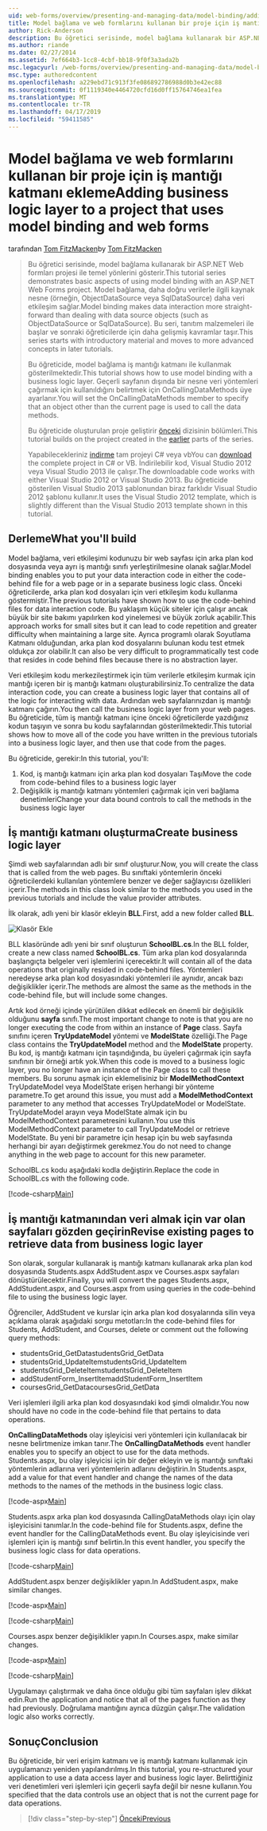 ```yaml
---
uid: web-forms/overview/presenting-and-managing-data/model-binding/adding-business-logic-layer
title: Model bağlama ve web formlarını kullanan bir proje için iş mantığı katmanı ekleme | Microsoft Docs
author: Rick-Anderson
description: Bu öğretici serisinde, model bağlama kullanarak bir ASP.NET Web formları projesi ile temel yönlerini gösterir. Model bağlama veri etkileşimi daha fazla düz - sağlar...
ms.author: riande
ms.date: 02/27/2014
ms.assetid: 7ef664b3-1cc8-4cbf-bb18-9f0f3a3ada2b
msc.legacyurl: /web-forms/overview/presenting-and-managing-data/model-binding/adding-business-logic-layer
msc.type: authoredcontent
ms.openlocfilehash: a229ebd71c913f3fe086892786988d0b3e42ec88
ms.sourcegitcommit: 0f1119340e4464720cfd16d0ff15764746ea1fea
ms.translationtype: MT
ms.contentlocale: tr-TR
ms.lasthandoff: 04/17/2019
ms.locfileid: "59411585"
---
```

# <a name="adding-business-logic-layer-to-a-project-that-uses-model-binding-and-web-forms"></a><span data-ttu-id="ab211-104">Model bağlama ve web formlarını kullanan bir proje için iş mantığı katmanı ekleme</span><span class="sxs-lookup"><span data-stu-id="ab211-104">Adding business logic layer to a project that uses model binding and web forms</span></span>

<span data-ttu-id="ab211-105">tarafından [Tom FitzMacken](https://github.com/tfitzmac)</span><span class="sxs-lookup"><span data-stu-id="ab211-105">by [Tom FitzMacken](https://github.com/tfitzmac)</span></span>

> <span data-ttu-id="ab211-106">Bu öğretici serisinde, model bağlama kullanarak bir ASP.NET Web formları projesi ile temel yönlerini gösterir.</span><span class="sxs-lookup"><span data-stu-id="ab211-106">This tutorial series demonstrates basic aspects of using model binding with an ASP.NET Web Forms project.</span></span> <span data-ttu-id="ab211-107">Model bağlama, daha doğru verilerle ilgili kaynak nesne (örneğin, ObjectDataSource veya SqlDataSource) daha veri etkileşim sağlar.</span><span class="sxs-lookup"><span data-stu-id="ab211-107">Model binding makes data interaction more straight-forward than dealing with data source objects (such as ObjectDataSource or SqlDataSource).</span></span> <span data-ttu-id="ab211-108">Bu seri, tanıtım malzemeleri ile başlar ve sonraki öğreticilerde için daha gelişmiş kavramlar taşır.</span><span class="sxs-lookup"><span data-stu-id="ab211-108">This series starts with introductory material and moves to more advanced concepts in later tutorials.</span></span>
> 
> <span data-ttu-id="ab211-109">Bu öğreticide, model bağlama iş mantığı katmanı ile kullanmak gösterilmektedir.</span><span class="sxs-lookup"><span data-stu-id="ab211-109">This tutorial shows how to use model binding with a business logic layer.</span></span> <span data-ttu-id="ab211-110">Geçerli sayfanın dışında bir nesne veri yöntemleri çağırmak için kullanıldığını belirtmek için OnCallingDataMethods üye ayarlanır.</span><span class="sxs-lookup"><span data-stu-id="ab211-110">You will set the OnCallingDataMethods member to specify that an object other than the current page is used to call the data methods.</span></span>
> 
> <span data-ttu-id="ab211-111">Bu öğreticide oluşturulan proje geliştirir [önceki](retrieving-data.md) dizisinin bölümleri.</span><span class="sxs-lookup"><span data-stu-id="ab211-111">This tutorial builds on the project created in the [earlier](retrieving-data.md) parts of the series.</span></span>
> 
> <span data-ttu-id="ab211-112">Yapabilecekleriniz [indirme](https://go.microsoft.com/fwlink/?LinkId=286116) tam projeyi C# veya vb</span><span class="sxs-lookup"><span data-stu-id="ab211-112">You can [download](https://go.microsoft.com/fwlink/?LinkId=286116) the complete project in C# or VB.</span></span> <span data-ttu-id="ab211-113">İndirilebilir kod, Visual Studio 2012 veya Visual Studio 2013 ile çalışır.</span><span class="sxs-lookup"><span data-stu-id="ab211-113">The downloadable code works with either Visual Studio 2012 or Visual Studio 2013.</span></span> <span data-ttu-id="ab211-114">Bu öğreticide gösterilen Visual Studio 2013 şablonundan biraz farklıdır Visual Studio 2012 şablonu kullanır.</span><span class="sxs-lookup"><span data-stu-id="ab211-114">It uses the Visual Studio 2012 template, which is slightly different than the Visual Studio 2013 template shown in this tutorial.</span></span>


## <a name="what-youll-build"></a><span data-ttu-id="ab211-115">Derleme</span><span class="sxs-lookup"><span data-stu-id="ab211-115">What you'll build</span></span>

<span data-ttu-id="ab211-116">Model bağlama, veri etkileşimi kodunuzu bir web sayfası için arka plan kod dosyasında veya ayrı iş mantığı sınıfı yerleştirilmesine olanak sağlar.</span><span class="sxs-lookup"><span data-stu-id="ab211-116">Model binding enables you to put your data interaction code in either the code-behind file for a web page or in a separate business logic class.</span></span> <span data-ttu-id="ab211-117">Önceki öğreticilerde, arka plan kod dosyaları için veri etkileşim kodu kullanma göstermiştir.</span><span class="sxs-lookup"><span data-stu-id="ab211-117">The previous tutorials have shown how to use the code-behind files for data interaction code.</span></span> <span data-ttu-id="ab211-118">Bu yaklaşım küçük siteler için çalışır ancak büyük bir site bakımı yapılırken kod yinelemesi ve büyük zorluk açabilir.</span><span class="sxs-lookup"><span data-stu-id="ab211-118">This approach works for small sites but it can lead to code repetition and greater difficulty when maintaining a large site.</span></span> <span data-ttu-id="ab211-119">Ayrıca programlı olarak Soyutlama Katmanı olduğundan, arka plan kod dosyalarını bulunan kodu test etmek oldukça zor olabilir.</span><span class="sxs-lookup"><span data-stu-id="ab211-119">It can also be very difficult to programmatically test code that resides in code behind files because there is no abstraction layer.</span></span>

<span data-ttu-id="ab211-120">Veri etkileşim kodu merkezileştirmek için tüm verilerle etkileşim kurmak için mantığı içeren bir iş mantığı katmanı oluşturabilirsiniz.</span><span class="sxs-lookup"><span data-stu-id="ab211-120">To centralize the data interaction code, you can create a business logic layer that contains all of the logic for interacting with data.</span></span> <span data-ttu-id="ab211-121">Ardından web sayfalarınızdan iş mantığı katmanı çağırın.</span><span class="sxs-lookup"><span data-stu-id="ab211-121">You then call the business logic layer from your web pages.</span></span> <span data-ttu-id="ab211-122">Bu öğreticide, tüm iş mantığı katmanı içine önceki öğreticilerde yazdığınız kodun taşıyın ve sonra bu kodu sayfalarından gösterilmektedir.</span><span class="sxs-lookup"><span data-stu-id="ab211-122">This tutorial shows how to move all of the code you have written in the previous tutorials into a business logic layer, and then use that code from the pages.</span></span>

<span data-ttu-id="ab211-123">Bu öğreticide, gerekir:</span><span class="sxs-lookup"><span data-stu-id="ab211-123">In this tutorial, you'll:</span></span>

1. <span data-ttu-id="ab211-124">Kod, iş mantığı katmanı için arka plan kod dosyaları Taşı</span><span class="sxs-lookup"><span data-stu-id="ab211-124">Move the code from code-behind files to a business logic layer</span></span>
2. <span data-ttu-id="ab211-125">Değişiklik iş mantığı katmanı yöntemleri çağırmak için veri bağlama denetimleri</span><span class="sxs-lookup"><span data-stu-id="ab211-125">Change your data bound controls to call the methods in the business logic layer</span></span>

## <a name="create-business-logic-layer"></a><span data-ttu-id="ab211-126">İş mantığı katmanı oluşturma</span><span class="sxs-lookup"><span data-stu-id="ab211-126">Create business logic layer</span></span>

<span data-ttu-id="ab211-127">Şimdi web sayfalarından adlı bir sınıf oluşturur.</span><span class="sxs-lookup"><span data-stu-id="ab211-127">Now, you will create the class that is called from the web pages.</span></span> <span data-ttu-id="ab211-128">Bu sınıftaki yöntemlerin önceki öğreticilerdeki kullanılan yöntemlere benzer ve değer sağlayıcısı özellikleri içerir.</span><span class="sxs-lookup"><span data-stu-id="ab211-128">The methods in this class look similar to the methods you used in the previous tutorials and include the value provider attributes.</span></span>

<span data-ttu-id="ab211-129">İlk olarak, adlı yeni bir klasör ekleyin **BLL**.</span><span class="sxs-lookup"><span data-stu-id="ab211-129">First, add a new folder called **BLL**.</span></span>

![Klasör Ekle](adding-business-logic-layer/_static/image1.png)

<span data-ttu-id="ab211-131">BLL klasöründe adlı yeni bir sınıf oluşturun **SchoolBL.cs**.</span><span class="sxs-lookup"><span data-stu-id="ab211-131">In the BLL folder, create a new class named **SchoolBL.cs**.</span></span> <span data-ttu-id="ab211-132">Tüm arka plan kod dosyalarında başlangıçta belgeler veri işlemlerini içerecektir.</span><span class="sxs-lookup"><span data-stu-id="ab211-132">It will contain all of the data operations that originally resided in code-behind files.</span></span> <span data-ttu-id="ab211-133">Yöntemleri neredeyse arka plan kod dosyasındaki yöntemleri ile aynıdır, ancak bazı değişiklikler içerir.</span><span class="sxs-lookup"><span data-stu-id="ab211-133">The methods are almost the same as the methods in the code-behind file, but will include some changes.</span></span>

<span data-ttu-id="ab211-134">Artık kod örneği içinde yürütülen dikkat edilecek en önemli bir değişiklik olduğunu **sayfa** sınıfı.</span><span class="sxs-lookup"><span data-stu-id="ab211-134">The most important change to note is that you are no longer executing the code from within an instance of **Page** class.</span></span> <span data-ttu-id="ab211-135">Sayfa sınıfını içeren **TryUpdateModel** yöntemi ve **ModelState** özelliği.</span><span class="sxs-lookup"><span data-stu-id="ab211-135">The Page class contains the **TryUpdateModel** method and the **ModelState** property.</span></span> <span data-ttu-id="ab211-136">Bu kod, iş mantığı katmanı için taşındığında, bu üyeleri çağırmak için sayfa sınıfının bir örneği artık yok.</span><span class="sxs-lookup"><span data-stu-id="ab211-136">When this code is moved to a business logic layer, you no longer have an instance of the Page class to call these members.</span></span> <span data-ttu-id="ab211-137">Bu sorunu aşmak için eklemelisiniz bir **ModelMethodContext** TryUpdateModel veya ModelState erişen herhangi bir yönteme parametre.</span><span class="sxs-lookup"><span data-stu-id="ab211-137">To get around this issue, you must add a **ModelMethodContext** parameter to any method that accesses TryUpdateModel or ModelState.</span></span> <span data-ttu-id="ab211-138">TryUpdateModel arayın veya ModelState almak için bu ModelMethodContext parametresini kullanın.</span><span class="sxs-lookup"><span data-stu-id="ab211-138">You use this ModelMethodContext parameter to call TryUpdateModel or retrieve ModelState.</span></span> <span data-ttu-id="ab211-139">Bu yeni bir parametre için hesap için bu web sayfasında herhangi bir ayarı değiştirmek gerekmez.</span><span class="sxs-lookup"><span data-stu-id="ab211-139">You do not need to change anything in the web page to account for this new parameter.</span></span>

<span data-ttu-id="ab211-140">SchoolBL.cs kodu aşağıdaki kodla değiştirin.</span><span class="sxs-lookup"><span data-stu-id="ab211-140">Replace the code in SchoolBL.cs with the following code.</span></span>

[!code-csharp[Main](adding-business-logic-layer/samples/sample1.cs)]

## <a name="revise-existing-pages-to-retrieve-data-from-business-logic-layer"></a><span data-ttu-id="ab211-141">İş mantığı katmanından veri almak için var olan sayfaları gözden geçirin</span><span class="sxs-lookup"><span data-stu-id="ab211-141">Revise existing pages to retrieve data from business logic layer</span></span>

<span data-ttu-id="ab211-142">Son olarak, sorgular kullanarak iş mantığı katmanı kullanarak arka plan kod dosyasında Students.aspx AddStudent.aspx ve Courses.aspx sayfaları dönüştürülecektir.</span><span class="sxs-lookup"><span data-stu-id="ab211-142">Finally, you will convert the pages Students.aspx, AddStudent.aspx, and Courses.aspx from using queries in the code-behind file to using the business logic layer.</span></span>

<span data-ttu-id="ab211-143">Öğrenciler, AddStudent ve kurslar için arka plan kod dosyalarında silin veya açıklama olarak aşağıdaki sorgu metotları:</span><span class="sxs-lookup"><span data-stu-id="ab211-143">In the code-behind files for Students, AddStudent, and Courses, delete or comment out the following query methods:</span></span>

- <span data-ttu-id="ab211-144">studentsGrid\_GetData</span><span class="sxs-lookup"><span data-stu-id="ab211-144">studentsGrid\_GetData</span></span>
- <span data-ttu-id="ab211-145">studentsGrid\_UpdateItem</span><span class="sxs-lookup"><span data-stu-id="ab211-145">studentsGrid\_UpdateItem</span></span>
- <span data-ttu-id="ab211-146">studentsGrid\_DeleteItem</span><span class="sxs-lookup"><span data-stu-id="ab211-146">studentsGrid\_DeleteItem</span></span>
- <span data-ttu-id="ab211-147">addStudentForm\_InsertItem</span><span class="sxs-lookup"><span data-stu-id="ab211-147">addStudentForm\_InsertItem</span></span>
- <span data-ttu-id="ab211-148">coursesGrid\_GetData</span><span class="sxs-lookup"><span data-stu-id="ab211-148">coursesGrid\_GetData</span></span>

<span data-ttu-id="ab211-149">Veri işlemleri ilgili arka plan kod dosyasındaki kod şimdi olmalıdır.</span><span class="sxs-lookup"><span data-stu-id="ab211-149">You now should have no code in the code-behind file that pertains to data operations.</span></span>

<span data-ttu-id="ab211-150">**OnCallingDataMethods** olay işleyicisi veri yöntemleri için kullanılacak bir nesne belirtmenize imkan tanır.</span><span class="sxs-lookup"><span data-stu-id="ab211-150">The **OnCallingDataMethods** event handler enables you to specify an object to use for the data methods.</span></span> <span data-ttu-id="ab211-151">Students.aspx, bu olay işleyicisi için bir değer ekleyin ve iş mantığı sınıftaki yöntemlerin adlarına veri yöntemlerin adlarını değiştirin.</span><span class="sxs-lookup"><span data-stu-id="ab211-151">In Students.aspx, add a value for that event handler and change the names of the data methods to the names of the methods in the business logic class.</span></span>

[!code-aspx[Main](adding-business-logic-layer/samples/sample2.aspx?highlight=3-4,8)]

<span data-ttu-id="ab211-152">Students.aspx arka plan kod dosyasında CallingDataMethods olayı için olay işleyicisini tanımlar.</span><span class="sxs-lookup"><span data-stu-id="ab211-152">In the code-behind file for Students.aspx, define the event handler for the CallingDataMethods event.</span></span> <span data-ttu-id="ab211-153">Bu olay işleyicisinde veri işlemleri için iş mantığı sınıf belirtin.</span><span class="sxs-lookup"><span data-stu-id="ab211-153">In this event handler, you specify the business logic class for data operations.</span></span>

[!code-csharp[Main](adding-business-logic-layer/samples/sample3.cs)]

<span data-ttu-id="ab211-154">AddStudent.aspx benzer değişiklikler yapın.</span><span class="sxs-lookup"><span data-stu-id="ab211-154">In AddStudent.aspx, make similar changes.</span></span>

[!code-aspx[Main](adding-business-logic-layer/samples/sample4.aspx?highlight=3-4)]

[!code-csharp[Main](adding-business-logic-layer/samples/sample5.cs)]

<span data-ttu-id="ab211-155">Courses.aspx benzer değişiklikler yapın.</span><span class="sxs-lookup"><span data-stu-id="ab211-155">In Courses.aspx, make similar changes.</span></span>

[!code-aspx[Main](adding-business-logic-layer/samples/sample6.aspx?highlight=3-4)]

[!code-csharp[Main](adding-business-logic-layer/samples/sample7.cs)]

<span data-ttu-id="ab211-156">Uygulamayı çalıştırmak ve daha önce olduğu gibi tüm sayfaları işlev dikkat edin.</span><span class="sxs-lookup"><span data-stu-id="ab211-156">Run the application and notice that all of the pages function as they had previously.</span></span> <span data-ttu-id="ab211-157">Doğrulama mantığını ayrıca düzgün çalışır.</span><span class="sxs-lookup"><span data-stu-id="ab211-157">The validation logic also works correctly.</span></span>

## <a name="conclusion"></a><span data-ttu-id="ab211-158">Sonuç</span><span class="sxs-lookup"><span data-stu-id="ab211-158">Conclusion</span></span>

<span data-ttu-id="ab211-159">Bu öğreticide, bir veri erişim katmanı ve iş mantığı katmanı kullanmak için uygulamanızı yeniden yapılandırılmış.</span><span class="sxs-lookup"><span data-stu-id="ab211-159">In this tutorial, you re-structured your application to use a data access layer and business logic layer.</span></span> <span data-ttu-id="ab211-160">Belirttiğiniz veri denetimleri veri işlemleri için geçerli sayfa değil bir nesne kullanın.</span><span class="sxs-lookup"><span data-stu-id="ab211-160">You specified that the data controls use an object that is not the current page for data operations.</span></span>

> [!div class="step-by-step"]
> [<span data-ttu-id="ab211-161">Önceki</span><span class="sxs-lookup"><span data-stu-id="ab211-161">Previous</span></span>](using-query-string-values-to-retrieve-data.md)
